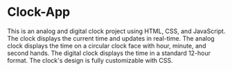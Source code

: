 # Clock-App
This is an analog and digital clock project using HTML, CSS, and JavaScript. The clock displays the current time and updates in real-time. The analog clock displays the time on a circular clock face with hour, minute, and second hands. The digital clock displays the time in a standard 12-hour format. The clock's design is fully customizable with CSS.
